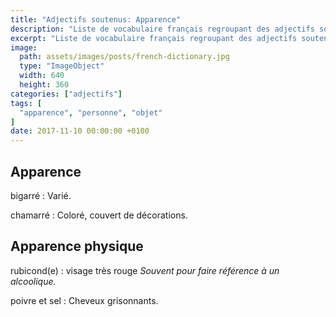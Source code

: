 ```yaml
---
title: "Adjectifs soutenus: Apparence"
description: "Liste de vocabulaire français regroupant des adjectifs soutenus relativement courant."
excerpt: "Liste de vocabulaire français regroupant des adjectifs soutenus relativement courant."
image:
  path: assets/images/posts/french-dictionary.jpg
  type: "ImageObject"
  width: 640
  height: 360
categories: ["adjectifs"]
tags: [
  "apparence", "personne", "objet"
]
date: 2017-11-10 00:00:00 +0100
---
```


## Apparence

bigarré
: Varié.

chamarré
: Coloré, couvert de décorations.


## Apparence physique

rubicond(e)
: visage très rouge
*Souvent pour faire référence à un alcoolique.*

poivre et sel
: Cheveux grisonnants.
